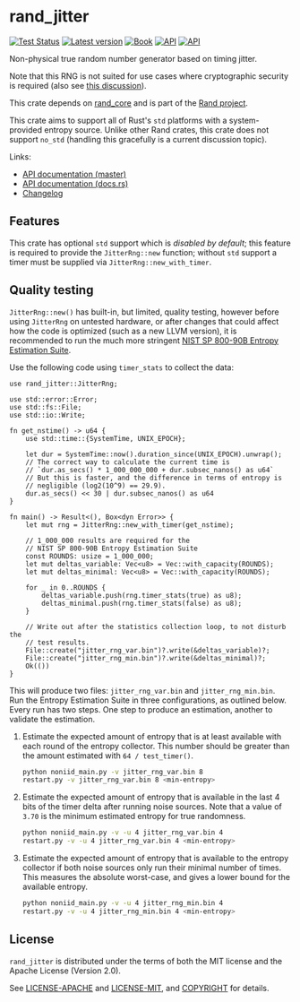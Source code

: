 # rand_jitter

[![Test Status](https://github.com/rust-random/rngs/actions/workflows/test.yml/badge.svg?event=push)](https://github.com/rust-random/rngs/actions)
[![Latest version](https://img.shields.io/crates/v/rand_jitter.svg)](https://crates.io/crates/rand_jitter)
[![Book](https://img.shields.io/badge/book-master-yellow.svg)](https://rust-random.github.io/book/)
[![API](https://img.shields.io/badge/api-master-yellow.svg)](https://rust-random.github.io/rand/rand_jitter)
[![API](https://docs.rs/rand_jitter/badge.svg)](https://docs.rs/rand_jitter)

Non-physical true random number generator based on timing jitter.

Note that this RNG is not suited for use cases where cryptographic security is
required (also see [this
discussion](https://github.com/rust-random/rand/issues/699)).

This crate depends on [rand_core](https://crates.io/crates/rand_core) and is
part of the [Rand project](https://github.com/rust-random/rand).

This crate aims to support all of Rust's `std` platforms with a system-provided
entropy source. Unlike other Rand crates, this crate does not support `no_std`
(handling this gracefully is a current discussion topic).

Links:

-   [API documentation (master)](https://rust-random.github.io/rand/rand_jitter)
-   [API documentation (docs.rs)](https://docs.rs/rand_jitter)
-   [Changelog](https://github.com/rust-random/rngs/blob/master/rand_jitter/CHANGELOG.md)

## Features

This crate has optional `std` support which is *disabled by default*;
this feature is required to provide the `JitterRng::new` function;
without `std` support a timer must be supplied via `JitterRng::new_with_timer`.

## Quality testing

`JitterRng::new()` has built-in, but limited, quality testing, however
before using `JitterRng` on untested hardware, or after changes that could
affect how the code is optimized (such as a new LLVM version), it is
recommended to run the much more stringent
[NIST SP 800-90B Entropy Estimation Suite](https://github.com/usnistgov/SP800-90B_EntropyAssessment).

Use the following code using `timer_stats` to collect the data:

```rust,no_run
use rand_jitter::JitterRng;

use std::error::Error;
use std::fs::File;
use std::io::Write;

fn get_nstime() -> u64 {
    use std::time::{SystemTime, UNIX_EPOCH};

    let dur = SystemTime::now().duration_since(UNIX_EPOCH).unwrap();
    // The correct way to calculate the current time is
    // `dur.as_secs() * 1_000_000_000 + dur.subsec_nanos() as u64`
    // But this is faster, and the difference in terms of entropy is
    // negligible (log2(10^9) == 29.9).
    dur.as_secs() << 30 | dur.subsec_nanos() as u64
}

fn main() -> Result<(), Box<dyn Error>> {
    let mut rng = JitterRng::new_with_timer(get_nstime);

    // 1_000_000 results are required for the
    // NIST SP 800-90B Entropy Estimation Suite
    const ROUNDS: usize = 1_000_000;
    let mut deltas_variable: Vec<u8> = Vec::with_capacity(ROUNDS);
    let mut deltas_minimal: Vec<u8> = Vec::with_capacity(ROUNDS);

    for _ in 0..ROUNDS {
        deltas_variable.push(rng.timer_stats(true) as u8);
        deltas_minimal.push(rng.timer_stats(false) as u8);
    }

    // Write out after the statistics collection loop, to not disturb the
    // test results.
    File::create("jitter_rng_var.bin")?.write(&deltas_variable)?;
    File::create("jitter_rng_min.bin")?.write(&deltas_minimal)?;
    Ok(())
}
```

This will produce two files: `jitter_rng_var.bin` and `jitter_rng_min.bin`.
Run the Entropy Estimation Suite in three configurations, as outlined below.
Every run has two steps. One step to produce an estimation, another to
validate the estimation.

1. Estimate the expected amount of entropy that is at least available with
   each round of the entropy collector. This number should be greater than
   the amount estimated with `64 / test_timer()`.
   ```sh
   python noniid_main.py -v jitter_rng_var.bin 8
   restart.py -v jitter_rng_var.bin 8 <min-entropy>
   ```
2. Estimate the expected amount of entropy that is available in the last 4
   bits of the timer delta after running noise sources. Note that a value of
   `3.70` is the minimum estimated entropy for true randomness.
   ```sh
   python noniid_main.py -v -u 4 jitter_rng_var.bin 4
   restart.py -v -u 4 jitter_rng_var.bin 4 <min-entropy>
   ```
3. Estimate the expected amount of entropy that is available to the entropy
   collector if both noise sources only run their minimal number of times.
   This measures the absolute worst-case, and gives a lower bound for the
   available entropy.
   ```sh
   python noniid_main.py -v -u 4 jitter_rng_min.bin 4
   restart.py -v -u 4 jitter_rng_min.bin 4 <min-entropy>
   ```

## License

`rand_jitter` is distributed under the terms of both the MIT license and the
Apache License (Version 2.0).

See [LICENSE-APACHE](LICENSE-APACHE) and [LICENSE-MIT](LICENSE-MIT), and
[COPYRIGHT](COPYRIGHT) for details.
